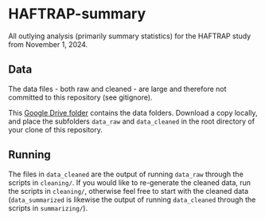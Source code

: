 # HAFTRAP-summary
All outlying analysis (primarily summary statistics) for the HAFTRAP study from November 1, 2024.

## Data
The data files - both raw and cleaned - are large and therefore not committed to this repository (see gitignore).

This [Google Drive folder](https://drive.google.com/drive/folders/1PnhpKO4doi4ZTjJZnZ5-LmHT_GkFLuK_?usp=sharing) contains the data folders. Download a copy locally, and place the subfolders `data_raw` and `data_cleaned` in the root directory of your clone of this repository.

## Running
The files in `data_cleaned` are the output of running `data_raw` through the scripts in `cleaning/`. If you would like to re-generate the cleaned data, run the scripts in `cleaning/`, otherwise feel free to start with the cleaned data (`data_summarized` is likewise the output of running `data_cleaned` through the scripts in `summarizing/`).